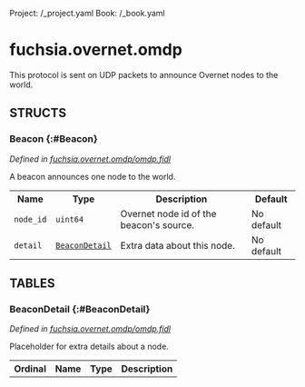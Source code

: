 Project: /_project.yaml
Book: /_book.yaml

# fuchsia.overnet.omdp

 This protocol is sent on UDP packets to announce Overnet nodes to the world.



## **STRUCTS**

### Beacon {:#Beacon}
*Defined in [fuchsia.overnet.omdp/omdp.fidl](https://fuchsia.googlesource.com/fuchsia/+/master/sdk/fidl/fuchsia.overnet.omdp/omdp.fidl#10)*



 A beacon announces one node to the world.


<table>
    <tr><th>Name</th><th>Type</th><th>Description</th><th>Default</th></tr><tr>
            <td><code>node_id</code></td>
            <td>
                <code>uint64</code>
            </td>
            <td> Overnet node id of the beacon's source.
</td>
            <td>No default</td>
        </tr><tr>
            <td><code>detail</code></td>
            <td>
                <code><a class='link' href='#BeaconDetail'>BeaconDetail</a></code>
            </td>
            <td> Extra data about this node.
</td>
            <td>No default</td>
        </tr>
</table>





## **TABLES**

### BeaconDetail {:#BeaconDetail}


*Defined in [fuchsia.overnet.omdp/omdp.fidl](https://fuchsia.googlesource.com/fuchsia/+/master/sdk/fidl/fuchsia.overnet.omdp/omdp.fidl#18)*

 Placeholder for extra details about a node.


<table>
    <tr><th>Ordinal</th><th>Name</th><th>Type</th><th>Description</th></tr>
    </table>










